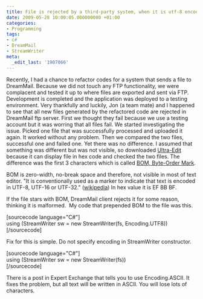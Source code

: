 ```yaml
---
title: File is rejected by a third-party system, when it is utf-8 encoded with BOM
date: 2009-05-28 10:00:05.000000000 +01:00
categories:
- Programming
tags:
- c#
- DreamMail
- StreamWriter
meta:
  _edit_last: '1907066'
---
```

<p>Recently, I had a chance to refactor codes for a system that sends a file to DreamMail. Because we did not touch any FTP functionality, we were complacent and tested it up to where files are exported and sent via FTP. Development is completed and the application was deployed to a testing environment. Very thankfully and luckily, Jon (a team mate) and I happened to see that all new files generated by the refactored code are rejected in DreamMail ftp server. First we thought they fail because we use a testing account but it was worring that all files fail. We started investigating the issue. Picked one file that was successfully processed and uploaded it again. It worked without any problem. Then we compared the two files, successful one and failed one. Yet there was no difference. I assumed that something was different but was not visible, so downloaded <a href="http://www.ultraedit.com/index.html">Ultra-Edit</a> because it can display file in hex code and checked the two files. The difference was the first 3 characters which is called <a href="http://en.wikipedia.org/wiki/Byte-order_mark">BOM, Byte-Order Mark</a>.</p>
<p>BOM is zero-width, no-break space and therefore, not visible in most of text editor. "It is conventionally used as a marker to indicate that text is encoded in UTF-8, UTF-16 or UTF-32." (<a href="http://en.wikipedia.org/wiki/Byte-order_mark">wikipedia</a>) In hex value it is EF BB BF.</p>
<p>If the file stars with BOM, DreamMail client rejects it for some reason, thinking it is malformed.  My code that prepended BOM to the file was this.</p>
<p>[sourcecode language="C#"]<br />
using (StreamWriter sw = new StreamWriter(fs, Encoding.UTF8))<br />
[/sourcecode]</p>
<p>Fix for this is simple. Do not specify encoding in StreamWriter constructor.</p>
<p>[sourcecode language="C#"]<br />
using (StreamWriter sw = new StreamWriter(fs))<br />
[/sourcecode]</p>
<p>There is a post in Expert Exchange that tells you to use Encoding.ASCII. It fixes the problem, but all text will be written in ASCII. You will lose lots of characters.</p>
